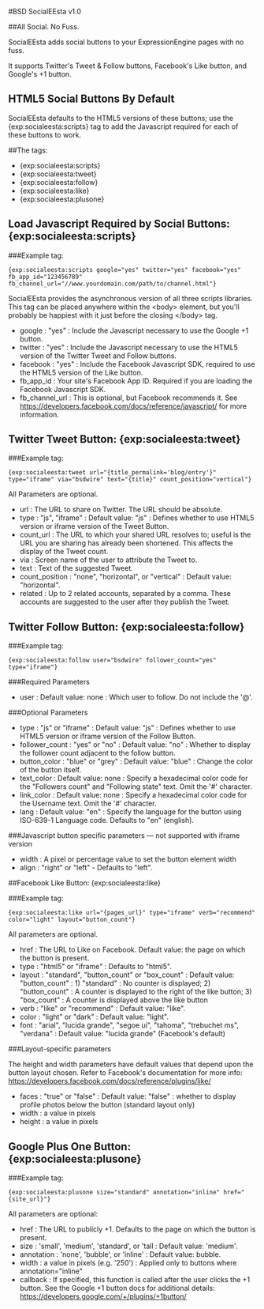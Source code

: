 #BSD SocialEEsta v1.0

##All Social. No Fuss.

SocialEEsta adds social buttons to your ExpressionEngine pages with no fuss.

It supports Twitter's Tweet & Follow buttons, Facebook's Like button, and Google's +1 button.

## HTML5 Social Buttons By Default

SocialEEsta defaults to the HTML5 versions of these buttons; use the {exp:socialeesta:scripts} tag to add the Javascript required for each of these buttons to work.

##The tags:

- {exp:socialeesta:scripts}
- {exp:socialeesta:tweet}
- {exp:socialeesta:follow}
- {exp:socialeesta:like}
- {exp:socialeesta:plusone}


## Load Javascript Required by Social Buttons: {exp:socialeesta:scripts}

###Example tag:

```
{exp:socialeesta:scripts google="yes" twitter="yes" facebook="yes" fb_app_id="123456789" fb_channel_url="//www.yourdomain.com/path/to/channel.html"}
```

SocialEEsta provides the asynchronous version of all three scripts libraries. This tag can be placed anywhere within the &lt;body&gt; element, but you'll probably be happiest with it just before the closing &lt;/body&gt; tag.

- google  :  "yes"  :  Include the Javascript necessary to use the Google +1 button.
- twitter  :  "yes"  :  Include the Javascript necessary to use the HTML5 version of the Twitter Tweet and Follow buttons.
- facebook  :  "yes"  : Include the Facebook Javascript SDK, required to use the HTML5 version of the Like button.
- fb_app_id  :  Your site's Facebook App ID. Required if you are loading the Facebook Javascript SDK.
- fb_channel_url  :  This is optional, but Facebook recommends it. See https://developers.facebook.com/docs/reference/javascript/ for more information.


## Twitter Tweet Button: {exp:socialeesta:tweet} 


###Example tag:

```
{exp:socialeesta:tweet url="{title_permalink='blog/entry'}" type="iframe" via="bsdwire" text="{title}" count_position="vertical"}
```

All Parameters are optional.

- url  :  The URL to share on Twitter. The URL should be absolute.
- type  :  "js", "iframe" :  Default value: "js"  :  Defines whether to use HTML5 version or iframe version of the Tweet Button.
- count_url  :  The URL to which your shared URL resolves to; useful is the URL you are sharing has already been shortened. This affects the display of the Tweet count.
- via  :  Screen name of the user to attribute the Tweet to.
- text  :  Text of the suggested Tweet.
- count_position  :  "none", "horizontal", or "vertical"  :  Default value: "horizontal".
- related  :  Up to 2 related accounts, separated by a comma. These accounts are suggested to the user after they publish the Tweet.



## Twitter Follow Button: {exp:socialeesta:follow}

###Example tag:

```
{exp:socialeesta:follow user="bsdwire" follower_count="yes" type="iframe"}
```

###Required Parameters

- user  :   Default value: none  :  Which user to follow. Do not include the '@'.

###Optional Parameters

- type  :  "js" or "iframe"  :  Default value: "js"  :  Defines whether to use HTML5 version or iframe version of the Follow Button.
- follower_count  :  "yes" or "no"  :  Default value: "no"  :  Whether to display the follower count adjacent to the follow button. 
- button_color  :  "blue" or "grey"  :  Default value: "blue"  :  Change the color of the button itself.
- text_color  :  Default value: none  :  Specify a hexadecimal color code for the "Followers count" and "Following state" text. Omit the '#' character.
- link_color  :  Default value: none  :  Specify a hexadecimal color code for the Username text. Omit the '#' character.
- lang  :  Default value: "en"  :  Specify the language for the button using ISO-639-1 Language code. Defaults to "en" (english).

###Javascript button specific parameters — not supported with iframe version

- width  :  A pixel or percentage value to set the button element width
- align  :  "right" or "left" - Defaults to "left".




##Facebook Like Button: {exp:socialeesta:like}


###Example tag: 

```
{exp:socialeesta:like url="{pages_url}" type="iframe" verb="recommend" color="light" layout="button_count"}
```

All parameters are optional.

- href  :  The URL to Like on Facebook. Default value: the page on which the button is present.
- type  :  "html5" or "iframe" :  Defaults to "html5". 
- layout  :  "standard", "button_count" or "box_count"  :  Default value: "button_count"  :  1) "standard" : No counter is displayed; 2) "button_count" : A counter is displayed to the right of the like button; 3) "box_count" : A counter is displayed above the like button
- verb  :  "like" or "recommend"  :  Default value: "like".
- color  :  "light" or "dark"  :  Default value: "light".
- font :  "arial", "lucida grande", "segoe ui", "tahoma", "trebuchet ms", "verdana" : Default value: "lucida grande" (Facebook's default)

###Layout-specific parameters

The height and width parameters have default values that depend upon the button layout chosen. Refer to Facebook's documentation for more info: https://developers.facebook.com/docs/reference/plugins/like/

- faces  :  "true" or "false"  :  Default value: "false"  :  whether to display profile photos below the button (standard layout only)
- width  :  a value in pixels
- height  :  a value in pixels




## Google Plus One Button: {exp:socialeesta:plusone}

###Example tag: 

```
{exp:socialeesta:plusone size="standard" annotation="inline" href="{site_url}"}
```

All parameters are optional:

- href  :  The URL to publicly +1. Defaults to the page on which the button is present.
- size  :  'small', 'medium', 'standard', or 'tall  :  Default value: 'medium'.
- annotation  :  'none', 'bubble', or 'inline'  :  Default value: bubble. 
- width  :  a value in pixels (e.g. '250')  :  Applied only to buttons where annotation="inline"
- callback  :  If specified, this function is called after the user clicks the +1 button. See the Google +1 button docs for additional details: https://developers.google.com/+/plugins/+1button/